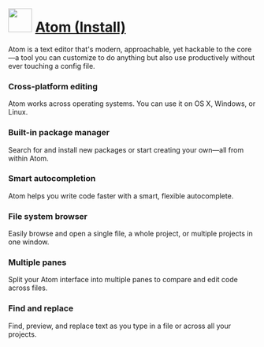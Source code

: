 # <img src="https://cdn.jsdelivr.net/gh/Thilas/chocolatey-packages@058df13746c9cfa791d72eedd05f888d48a1bc1a/atom/icon.png" width="48" height="48"/> [Atom (Install)](https://community.chocolatey.org/packages/atom.install)

Atom is a text editor that's modern, approachable, yet hackable to the core—a tool you can customize to do anything but also use productively without ever touching a config file.

### Cross-platform editing
Atom works across operating systems. You can use it on OS X, Windows, or Linux.

### Built-in package manager
Search for and install new packages or start creating your own—all from within Atom.

### Smart autocompletion
Atom helps you write code faster with a smart, flexible autocomplete.

### File system browser
Easily browse and open a single file, a whole project, or multiple projects in one window.

### Multiple panes
Split your Atom interface into multiple panes to compare and edit code across files.

### Find and replace
Find, preview, and replace text as you type in a file or across all your projects.
